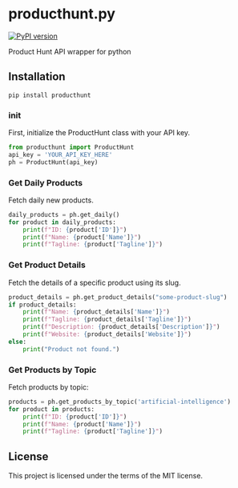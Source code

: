 # producthunt.py

[![PyPI version](https://badge.fury.io/py/producthunt.svg)](https://badge.fury.io/py/producthunt)

Product Hunt API wrapper for python

## Installation

```
pip install producthunt
```

### init

First, initialize the ProductHunt class with your API key.

```python
from producthunt import ProductHunt
api_key = 'YOUR_API_KEY_HERE'
ph = ProductHunt(api_key)
```

### Get Daily Products

Fetch daily new products.

```python
daily_products = ph.get_daily()
for product in daily_products:
    print(f"ID: {product['ID']}")
    print(f"Name: {product['Name']}")
    print(f"Tagline: {product['Tagline']}")
```

### Get Product Details

Fetch the details of a specific product using its slug.

```python
product_details = ph.get_product_details("some-product-slug")
if product_details:
    print(f"Name: {product_details['Name']}")
    print(f"Tagline: {product_details['Tagline']}")
    print(f"Description: {product_details['Description']}")
    print(f"Website: {product_details['Website']}")
else:
    print("Product not found.")
```

### Get Products by Topic

Fetch products by topic:

```python
products = ph.get_products_by_topic('artificial-intelligence')
for product in products:
    print(f"ID: {product['ID']}")
    print(f"Name: {product['Name']}")
    print(f"Tagline: {product['Tagline']}")
```

## License

This project is licensed under the terms of the MIT license.


